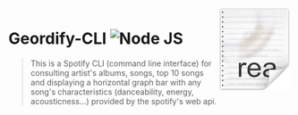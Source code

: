 <img src="icon.png" align="right" />

# Geordify-CLI ![Node JS](https://github.com/geordie-quiroa/geordify-cli)

> This is a Spotify CLI (command line interface) for consulting artist's albums, songs, top 10 songs and displaying a horizontal graph bar with any song's characteristics (danceability, energy, acousticness...) provided by the spotify's web api. 